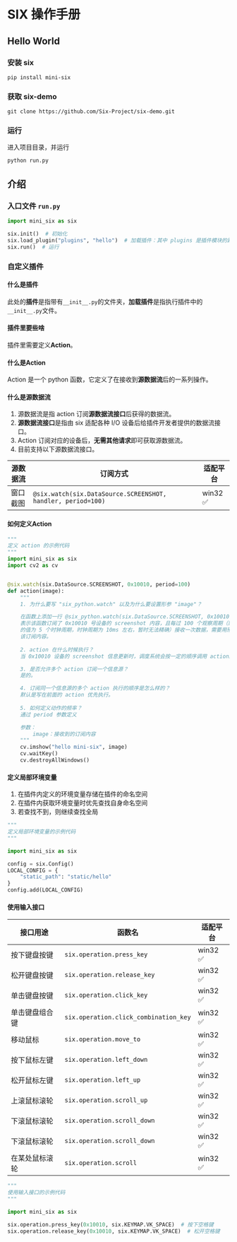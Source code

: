 # SIX 操作手册

## Hello World

### 安装 six

```shell
pip install mini-six
```

### 获取 six-demo

```shell
git clone https://github.com/Six-Project/six-demo.git
```

### 运行

进入项目目录，并运行

```shell
python run.py
```

## 介绍

### 入口文件 `run.py`

```python
import mini_six as six

six.init()  # 初始化
six.load_plugin("plugins", "hello")  # 加载插件：其中 plugins 是插件模块的路径，支持绝对路径和相对路径，hello 是插件名称
six.run()  # 运行

```

### 自定义插件

#### 什么是插件

此处的**插件**是指带有`__init__.py`的文件夹，**加载插件**是指执行插件中的`__init__.py`文件。

#### 插件里要些啥

插件里需要定义**Action**。

#### 什么是Action

Action 是一个 python 函数，它定义了在接收到**源数据流**后的一系列操作。

#### 什么是源数据流

1. 源数据流是指 action 订阅**源数据流接口**后获得的数据流。
2. **源数据流接口**是指由 six 适配各种 I/O 设备后给插件开发者提供的数据流接口。
3. Action 订阅对应的设备后，**无需其他请求**即可获取源数据流。
4. 目前支持以下源数据流接口。

| 源数据流 | 订阅方式                                                         | 适配平台    |
|------|--------------------------------------------------------------|---------|
| 窗口截图 | `@six.watch(six.DataSource.SCREENSHOT, handler, period=100)` | win32 ✅ |

#### 如何定义Action

```python
"""
定义 action 的示例代码
"""
import mini_six as six
import cv2 as cv


@six.watch(six.DataSource.SCREENSHOT, 0x10010, period=100)
def action(image):
    """
    1. 为什么要写 "six_python.watch" 以及为什么要设置形参 "image"？

    在函数上添加一行 @six_python.watch(six.DataSource.SCREENSHOT, 0x10010,period=100)
    表示该函数订阅了 0x10010 号设备的 screenshot 内容，且每过 100 个观察周期（默认 1 个观察周期
    的值为 5 个时钟周期，时钟周期为 10ms 左右，暂时无法精确）接收一次数据，需要用形参 image 去接收
    该订阅内容。
    
    2. action 在什么时候执行？
    当 0x10010 设备的 screenshot 信息更新时，调度系统会按一定的顺序调用 action。

    3. 是否允许多个 action 订阅一个信息源？
    是的。

    4. 订阅同一个信息源的多个 action 执行的顺序是怎么样的？
    默认是写在前面的 action 优先执行。
    
    5. 如何定义动作的频率？
    通过 period 参数定义

    参数：
        image：接收到的订阅内容
    """
    cv.imshow("hello mini-six", image)
    cv.waitKey()
    cv.destroyAllWindows()

```

#### 定义局部环境变量

1. 在插件内定义的环境变量存储在插件的命名空间
2. 在插件内获取环境变量时优先查找自身命名空间
3. 若查找不到，则继续查找全局

```python
"""
定义局部环境变量的示例代码
"""

import mini_six as six

config = six.Config()
LOCAL_CONFIG = {
    "static_path": "static/hello"
}
config.add(LOCAL_CONFIG)
```

#### 使用输入接口

| 接口用途     | 函数名                                   | 适配平台    |
|----------|---------------------------------------|---------|
| 按下键盘按键   | `six.operation.press_key`             | win32 ✅ |
| 松开键盘按键   | `six.operation.release_key`           | win32 ✅ |
| 单击键盘按键   | `six.operation.click_key`             | win32 ✅ |
| 单击键盘组合键 | `six.operation.click_combination_key` | win32 ✅ |
| 移动鼠标     | `six.operation.move_to`               | win32 ✅ |
| 按下鼠标左键   | `six.operation.left_down`             | win32 ✅ |
| 松开鼠标左键   | `six.operation.left_up`               | win32 ✅ |
| 上滚鼠标滚轮   | `six.operation.scroll_up`             | win32 ✅ |
| 下滚鼠标滚轮   | `six.operation.scroll_down`           | win32 ✅ |
| 下滚鼠标滚轮   | `six.operation.scroll_down`           | win32 ✅ |
| 在某处鼠标滚轮  | `six.operation.scroll`                | win32 ✅ |

```python
"""
使用输入接口的示例代码
"""

import mini_six as six

six.operation.press_key(0x10010, six.KEYMAP.VK_SPACE)  # 按下空格键
six.operation.release_key(0x10010, six.KEYMAP.VK_SPACE)  # 松开空格键

```